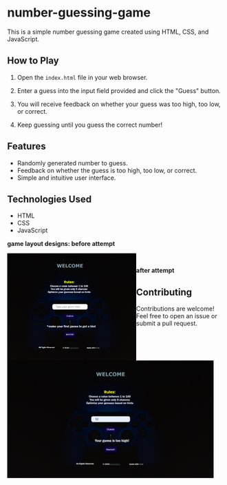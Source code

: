 # number-guessing-game

This is a simple number guessing game created using HTML, CSS, and JavaScript.

## How to Play

1. Open the `index.html` file in your web browser.

2. Enter a guess into the input field provided and click the "Guess" button.

3. You will receive feedback on whether your guess was too high, too low, or correct.

4. Keep guessing until you guess the correct number!

## Features

- Randomly generated number to guess.
- Feedback on whether the guess is too high, too low, or correct.
- Simple and intuitive user interface.

## Technologies Used

- HTML
- CSS
- JavaScript

<b>game layout designs: before attempt </b>

<img align="left" alt="coding" width="300" padding-top="50px" src="https://github.com/Diganta02/number-guessing-game/blob/main/sm1.png"><br>




<b>after attempt </b><br>

<img align="left" alt="coding" width="480" padding-top="100px" margin-right="100px" src="https://github.com/Diganta02/number-guessing-game/blob/main/ss1.png">

## Contributing

Contributions are welcome! Feel free to open an issue or submit a pull request.

